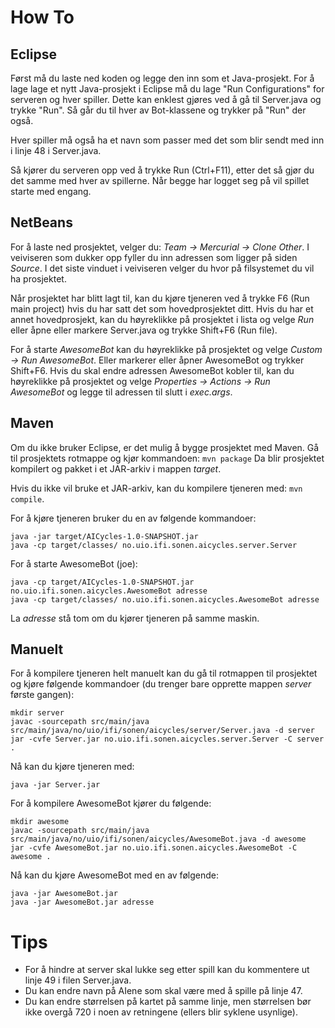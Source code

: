 # How To #

## Eclipse ##
Først må du laste ned koden og legge den inn som et Java-prosjekt. For å lage lage et nytt Java-prosjekt i Eclipse må du lage "Run Configurations" for serveren og hver spiller. Dette kan enklest gjøres ved å gå til Server.java og trykke "Run". Så går du til hver av Bot-klassene og trykker på "Run" der også.

Hver spiller må også ha et navn som passer med det som blir sendt med inn i linje 48 i Server.java.

Så kjører du serveren opp ved å trykke Run (Ctrl+F11), etter det så gjør du det samme med hver av spillerne. Når begge har logget seg på vil spillet starte med engang.

## NetBeans ##
For å laste ned prosjektet, velger du: _Team → Mercurial → Clone Other_. I veiviseren som dukker opp fyller du inn adressen som ligger på siden _Source_. I det siste vinduet i veiviseren velger du hvor på filsystemet du vil ha prosjektet.

Når prosjektet har blitt lagt til, kan du kjøre tjeneren ved å trykke F6 (Run main project) hvis du har satt det som hovedprosjektet ditt. Hvis du har et annet hovedprosjekt, kan du høyreklikke på prosjektet i lista og velge _Run_ eller åpne eller markere Server.java og trykke Shift+F6 (Run file).

For å starte _AwesomeBot_ kan du høyreklikke på prosjektet og velge _Custom → Run AwesomeBot_. Eller markerer eller åpner AwesomeBot og trykker Shift+F6. Hvis du skal endre adressen AwesomeBot kobler til, kan du høyreklikke på prosjektet og velge _Properties → Actions → Run AwesomeBot_ og legge til adressen til slutt i _exec.args_.

## Maven ##
Om du ikke bruker Eclipse, er det mulig å bygge prosjektet med Maven. Gå til prosjektets rotmappe og kjør kommandoen: `mvn package` Da blir prosjektet kompilert og pakket i et JAR-arkiv i mappen _target_.

Hvis du ikke vil bruke et JAR-arkiv, kan du kompilere tjeneren med: `mvn compile`.

For å kjøre tjeneren bruker du en av følgende kommandoer:
```
java -jar target/AICycles-1.0-SNAPSHOT.jar
java -cp target/classes/ no.uio.ifi.sonen.aicycles.server.Server
```

For å starte AwesomeBot (joe):
```
java -cp target/AICycles-1.0-SNAPSHOT.jar no.uio.ifi.sonen.aicycles.AwesomeBot adresse
java -cp target/classes/ no.uio.ifi.sonen.aicycles.AwesomeBot adresse
```

La _adresse_ stå tom om du kjører tjeneren på samme maskin.

## Manuelt ##
For å kompilere tjeneren helt manuelt kan du gå til rotmappen til prosjektet og kjøre følgende kommandoer (du trenger bare opprette mappen _server_ første gangen):

```
mkdir server
javac -sourcepath src/main/java src/main/java/no/uio/ifi/sonen/aicycles/server/Server.java -d server
jar -cvfe Server.jar no.uio.ifi.sonen.aicycles.server.Server -C server .
```

Nå kan du kjøre tjeneren med:
```
java -jar Server.jar
```

For å kompilere AwesomeBot kjører du følgende:

```
mkdir awesome
javac -sourcepath src/main/java src/main/java/no/uio/ifi/sonen/aicycles/AwesomeBot.java -d awesome
jar -cvfe AwesomeBot.jar no.uio.ifi.sonen.aicycles.AwesomeBot -C awesome .
```

Nå kan du kjøre AwesomeBot med en av følgende:
```
java -jar AwesomeBot.jar
java -jar AwesomeBot.jar adresse
```

# Tips #
  * For å hindre at server skal lukke seg etter spill kan du kommentere ut linje 49 i filen Server.java.
  * Du kan endre navn på AIene som skal være med å spille på linje 47.
  * Du kan endre størrelsen på kartet på samme linje, men størrelsen bør ikke overgå 720 i noen av retningene (ellers blir syklene usynlige).